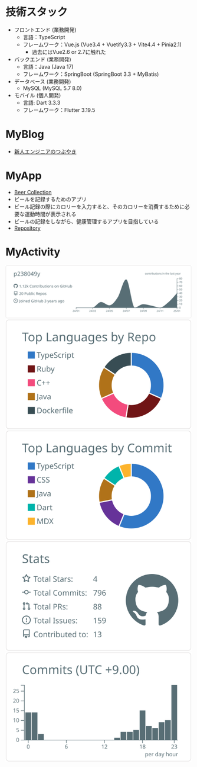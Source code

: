 # 技術スタック
- フロントエンド (業務開発)
  - 言語：TypeScript
  - フレームワーク：Vue.js (Vue3.4 + Vuetify3.3 + Vite4.4 + Pinia2.1)
    - 過去にはVue2.6 or 2.7に触れた
- バックエンド (業務開発)
  - 言語：Java (Java 17)
  - フレームワーク：SpringBoot (SpringBoot 3.3 + MyBatis)
- データベース (業務開発)
  - MySQL (MySQL 5.7 8.0)
- モバイル (個人開発)
  - 言語: Dart 3.3.3
  - フレームワーク：Flutter 3.19.5


# MyBlog
- [新人エンジニアのつぶやき](https://p238049y.hatenablog.com/)

# MyApp
- [Beer Collection](https://play.google.com/store/apps/details?id=io.github.p2388049y.beer_collection&pli=1)
 - ビールを記録するためのアプリ
 - ビール記録の際にカロリーを入力すると、そのカロリーを消費するために必要な運動時間が表示される
 - ビールの記録をしながら、健康管理するアプリを目指している
 - [Repository](https://github.com/p238049y/beer-collection-app)

# MyActivity
<!--
**p238049y/p238049y** is a ✨ _special_ ✨ repository because its `README.md` (this file) appears on your GitHub profile.

Here are some ideas to get you started:

- 🔭 I’m currently working on ...
- 🌱 I’m currently learning ...
- 👯 I’m looking to collaborate on ...
- 🤔 I’m looking for help with ...
- 💬 Ask me about ...
- 📫 How to reach me: ...
- 😄 Pronouns: ...
- ⚡ Fun fact: ...
-->



[![](https://raw.githubusercontent.com/p238049y/p238049y/main/profile-summary-card-output/default/0-profile-details.svg)](https://github.com/vn7n24fzkq/github-profile-summary-cards)
[![](https://raw.githubusercontent.com/p238049y/p238049y/main/profile-summary-card-output/default/1-repos-per-language.svg)](https://github.com/vn7n24fzkq/github-profile-summary-cards) [![](https://raw.githubusercontent.com/p238049y/p238049y/main/profile-summary-card-output/default/2-most-commit-language.svg)](https://github.com/vn7n24fzkq/github-profile-summary-cards)
[![](https://raw.githubusercontent.com/p238049y/p238049y/main/profile-summary-card-output/default/3-stats.svg)](https://github.com/vn7n24fzkq/github-profile-summary-cards) [![](https://raw.githubusercontent.com/p238049y/p238049y/main/profile-summary-card-output/default/4-productive-time.svg)](https://github.com/vn7n24fzkq/github-profile-summary-cards)
